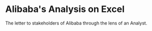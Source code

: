 # Alibaba's Analysis on Excel
The letter to stakeholders of Alibaba through the lens of an Analyst.
 
